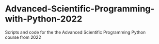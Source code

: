 # Advanced-Scientific-Programming-with-Python-2022
Scripts and code for the the Advanced Scientific Programming Python course from 2022
